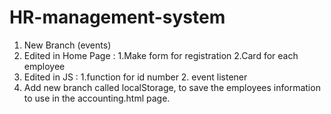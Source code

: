 # HR-management-system
1. New Branch (events)
2. Edited in Home Page : 1.Make form for registration  2.Card for each employee 
3. Edited in JS : 1.function for id number  2. event listener 
4. Add new branch called localStorage, to save the employees information to use in the accounting.html page.